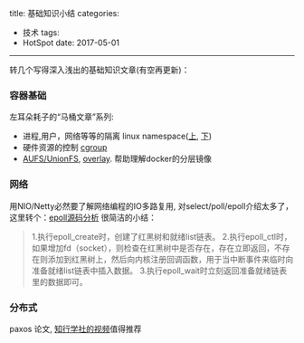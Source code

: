 title: 基础知识小结
categories:
- 技术
tags:
- HotSpot
date: 2017-05-01
---

转几个写得深入浅出的基础知识文章(有空再更新)：
<!-- more -->

### 容器基础
左耳朵耗子的“马桶文章”系列:
- 进程,用户，网络等等的隔离 linux namespace([上](http://coolshell.cn/articles/17010.html), [下](http://coolshell.cn/articles/17029.html))
- 硬件资源的控制 [cgroup](http://coolshell.cn/articles/17049.html)
- [AUFS/UnionFS](http://coolshell.cn/articles/17061.html), [overlay](http://www.dockone.io/article/1511). 帮助理解docker的分层镜像

### 网络
用NIO/Netty必然要了解网络编程的IO多路复用, 对select/poll/epoll介绍太多了，这里转个：[epoll源码分析](http://www.cnblogs.com/apprentice89/p/3234677.html)
很简洁的小结：
>1.执行epoll_create时，创建了红黑树和就绪list链表。
>2.执行epoll_ctl时，如果增加fd（socket），则检查在红黑树中是否存在，存在立即返回，不存在则添加到红黑树上，然后向内核注册回调函数，用于当中断事件来临时向准备就绪list链表中插入数据。
>3.执行epoll_wait时立刻返回准备就绪链表里的数据即可。

### 分布式
paxos 论文, [知行学社的视频](http://video.tudou.com/v/XMTI4NTUxNzMwNA==.html)值得推荐
